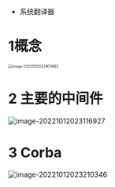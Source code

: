 - 系统翻译器

# 1概念

<img src="https://oss-kelvinvan.oss-cn-chengdu.aliyuncs.com/img/image-20221012022903683.png" alt="image-20221012022903683" style="zoom:50%;" />



# 2 主要的中间件

![image-20221012023116927](https://oss-kelvinvan.oss-cn-chengdu.aliyuncs.com/img/image-20221012023116927.png)



# 3 Corba

![image-20221012023210346](https://oss-kelvinvan.oss-cn-chengdu.aliyuncs.com/img/image-20221012023210346.png)